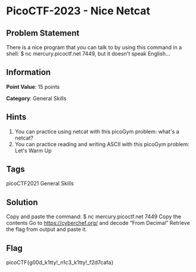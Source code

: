 #  PicoCTF-2023 - Nice Netcat

## Problem Statement

There is a nice program that you can talk to by using this command in a shell: $ nc mercury.picoctf.net 7449, but it doesn't speak English…

## Information

**Point Value**: 15 points

**Category**: General Skills

## Hints

1. You can practice using netcat with this picoGym problem: what's a netcat?
2. You can practice reading and writing ASCII with this picoGym problem: Let's Warm Up

## Tags

picoCTF2021 
General Skills

## Solution

Copy and paste the command: $ nc mercury.picoctf.net 7449
Copy the contents 
Go to https://cyberchef.org/ and decode “From Decimal” 
Retrieve the flag from output and paste it.

## Flag

picoCTF{g00d_k1tty!_n1c3_k1tty!_f2d7cafa}
